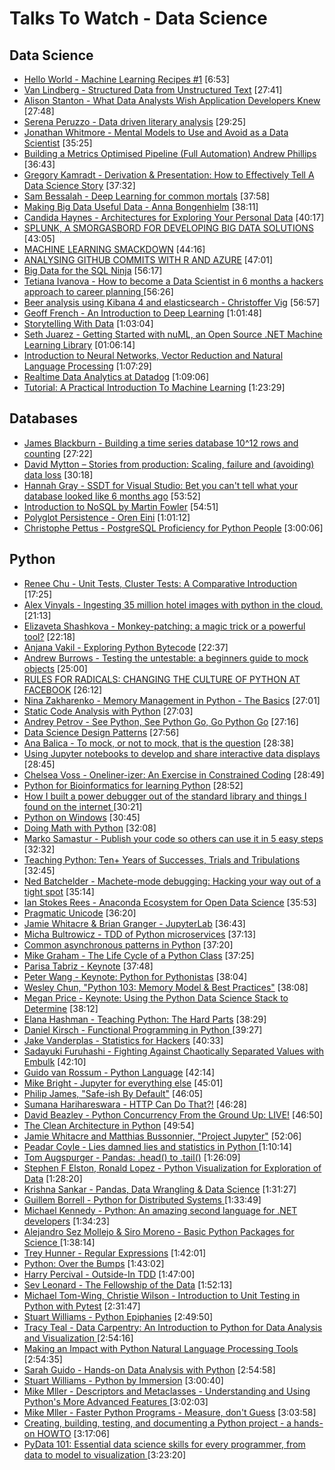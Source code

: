 # Talks To Watch - Data Science

## Data Science

- [Hello World - Machine Learning Recipes #1](https://www.youtube.com/watch?v=cKxRvEZd3Mw) [6:53]
- [Van Lindberg - Structured Data from Unstructured Text](https://www.youtube.com/watch?v=8DBirGHkXWE) [27:41]
- [Alison Stanton - What Data Analysts Wish Application Developers Knew](https://www.youtube.com/watch?v=sJ18wmeaznw) [27:48]
- [Serena Peruzzo - Data driven literary analysis](https://www.youtube.com/watch?v=bmzck327cro) [29:25]
- [Jonathan Whitmore - Mental Models to Use and Avoid as a Data Scientist](https://www.youtube.com/watch?v=oj7kKE3zKig) [35:25]
- [Building a Metrics Optimised Pipeline (Full Automation) Andrew Phillips](https://www.youtube.com/watch?v=QUzRRnX7qkk) [36:43]
- [Gregory Kamradt - Derivation & Presentation: How to Effectively Tell A Data Science Story](https://www.youtube.com/watch?v=wqB0qt4Oklw) [37:32]
- [Sam Bessalah - Deep Learning for common mortals](https://www.youtube.com/watch?v=Xd20m8yQR80)  [37:58]
- [Making Big Data Useful Data - Anna Bongenhielm](https://www.youtube.com/watch?v=wUysIXUeL-M)  [38:11]
- [Candida Haynes - Architectures for Exploring Your Personal Data](https://www.youtube.com/watch?v=lpIOhgeRBbA) [40:17]
- [SPLUNK, A SMORGASBORD FOR DEVELOPING BIG DATA SOLUTIONS](https://vimeo.com/111111119)  [43:05]
- [MACHINE LEARNING SMACKDOWN](https://vimeo.com/111040772)  [44:16]
- [ANALYSING GITHUB COMMITS WITH R AND AZURE](https://vimeo.com/144780956)  [47:01]
- [Big Data for the SQL Ninja](https://channel9.msdn.com/Events/Ignite/Microsoft-Ignite-New-Zealand-2015/M327)  [56:17]
- [Tetiana Ivanova - How to become a Data Scientist in 6 months a hackers approach to career planning ](https://www.youtube.com/watch?v=rIofV14c0tc) [56:26]
- [Beer analysis using Kibana 4 and elasticsearch - Christoffer Vig](https://vimeo.com/132192253)  [56:57]
- [Geoff French - An Introduction to Deep Learning](https://www.youtube.com/watch?v=72IZ0b1e3P0) [1:01:48]
- [Storytelling With Data](https://vimeo.com/76972897)  [1:03:04]
- [Seth Juarez - Getting Started with nuML, an Open Source .NET Machine Learning Library](https://vimeo.com/161740934) [01:06:14]
- [Introduction to Neural Networks, Vector Reduction and Natural Language Processing](https://www.youtube.com/watch?v=_ml5XQn-_SQ)  [1:07:29]
- [Realtime Data Analytics at Datadog](https://www.youtube.com/watch?v=49YOOw0WDl8)  [1:09:06]
- [Tutorial: A Practical Introduction To Machine Learning](https://www.youtube.com/watch?v=3cWUqd6rGaM) [1:23:29]

## Databases

- [James Blackburn - Building a time series database 10^12 rows and counting](https://vimeo.com/145842301)  [27:22]
- [David Mytton – Stories from production: Scaling, failure and (avoiding) data loss](https://vimeo.com/109937457)  [30:18]
- [Hannah Gray - SSDT for Visual Studio: Bet you can't tell what your database looked like 6 months ago](https://channel9.msdn.com/Events/Ignite/Microsoft-Ignite-New-Zealand-2015/M222) [53:52]
- [Introduction to NoSQL by Martin Fowler](https://www.youtube.com/watch?v=qI_g07C_Q5I)  [54:51]
- [Polyglot Persistence - Oren Eini](https://vimeo.com/155521095)  [1:01:12]
- [Christophe Pettus - PostgreSQL Proficiency for Python People](https://www.youtube.com/watch?v=knUitQQnpJo) [3:00:06]

## Python

- [Renee Chu - Unit Tests, Cluster Tests: A Comparative Introduction](https://www.youtube.com/watch?v=VBIufBZiw9Y) [17:25]
- [Alex Vinyals - Ingesting 35 million hotel images with python in the cloud.](https://www.youtube.com/watch?v=Rz7DsPcc34w) [21:13]
- [Elizaveta Shashkova - Monkey-patching: a magic trick or a powerful tool?](https://www.youtube.com/watch?v=ZpJxwpyJpq4) [22:18]
- [Anjana Vakil - Exploring Python Bytecode](https://www.youtube.com/watch?v=GNPKBICTF2w) [22:37]
- [Andrew Burrows - Testing the untestable: a beginners guide to mock objects](https://www.youtube.com/watch?v=jsjParCB7BU) [25:00]
- [RULES FOR RADICALS: CHANGING THE CULTURE OF PYTHON AT FACEBOOK](https://www.youtube.com/watch?v=hFONj6r3aB8) [26:12]
- [Nina Zakharenko - Memory Management in Python - The Basics](https://www.youtube.com/watch?v=F6u5rhUQ6dU) [27:01]
- [Static Code Analysis with Python](https://www.youtube.com/watch?v=mfXIJ-Fu5Fw) [27:03]
- [Andrey Petrov - See Python, See Python Go, Go Python Go](https://www.youtube.com/watch?v=CkDwb5koRTc) [27:16]
- [Data Science Design Patterns](https://www.youtube.com/watch?v=toRpjZT-yQk) [27:56]
- [Ana Balica - To mock, or not to mock, that is the question](https://www.youtube.com/watch?v=KYG5C1CEkOk) [28:38]
- [Using Jupyter notebooks to develop and share interactive data displays](https://www.youtube.com/watch?v=aXR2d9k9-h4) [28:45]
- [Chelsea Voss - Oneliner-izer: An Exercise in Constrained Coding](https://www.youtube.com/watch?v=DsUxuz_Rt8g) [28:49]
- [Python for Bioinformatics for learning Python](https://www.youtube.com/watch?v=uWWoRa8thN0) [28:52]
- [How I built a power debugger out of the standard library and things I found on the internet ](https://www.youtube.com/watch?v=g8kF9tuYZ6s) [30:21]
- [Python on Windows](https://www.youtube.com/watch?v=ItVmOZll4Pg) [30:45]
- [Doing Math with Python](https://www.youtube.com/watch?v=XJOt4QQgx0A) [32:08]
- [Marko Samastur - Publish your code so others can use it in 5 easy steps](https://www.youtube.com/watch?v=Ksiim1Crvvc) [32:32]
- [Teaching Python: Ten+ Years of Successes, Trials and Tribulations](https://www.youtube.com/watch?v=7oIwVjEVn0c) [32:45]
- [Ned Batchelder - Machete-mode debugging: Hacking your way out of a tight spot](https://www.youtube.com/watch?v=bAcfPzxB3dk) [35:14]
- [Ian Stokes Rees - Anaconda Ecosystem for Open Data Science](https://www.youtube.com/watch?v=Dty02gkX9-g) [35:53]
- [Pragmatic Unicode](http://nedbatchelder.com/text/unipain.html)  [36:20]
- [Jamie Whitacre & Brian Granger - JupyterLab](https://www.youtube.com/watch?v=6sirC05nReU) [36:43]
- [Micha Bultrowicz - TDD of Python microservices](https://www.youtube.com/watch?v=d-ka10jngQQ) [37:13]
- [Common asynchronous patterns in Python](https://www.youtube.com/watch?v=jq2IFUQRbGo) [37:20]
- [Mike Graham - The Life Cycle of a Python Class](https://www.youtube.com/watch?v=kZtC_4Ecq1Y) [37:25]
- [Parisa Tabriz - Keynote](https://www.youtube.com/watch?v=kxqci2mZdrc) [37:48]
- [Peter Wang - Keynote: Python for Pythonistas](https://www.youtube.com/watch?v=JvDKFcoTD0g) [38:04]
- [Wesley Chun, "Python 103: Memory Model & Best Practices"](https://www.youtube.com/watch?v=SiXyyOA6RZg) [38:08]
- [Megan Price - Keynote: Using the Python Data Science Stack to Determine](https://www.youtube.com/watch?v=sSPk19zUbJI) [38:12]
- [Elana Hashman - Teaching Python: The Hard Parts](https://www.youtube.com/watch?v=CjYEpVNbM-s) [38:29]
- [Daniel Kirsch - Functional Programming in Python ](https://www.youtube.com/watch?v=r2eZ7lhqzNE) [39:27]
- [Jake Vanderplas - Statistics for Hackers](https://www.youtube.com/watch?v=L5GVOFAYi8k) [40:33]
- [Sadayuki Furuhashi - Fighting Against Chaotically Separated Values with Embulk](https://www.youtube.com/watch?v=ocuez7Mikh4) [42:10]
- [Guido van Rossum - Python Language](https://www.youtube.com/watch?v=YgtL4S7Hrwo) [42:14]
- [Mike Bright - Jupyter for everything else](https://www.youtube.com/watch?v=wG6u51uuXEA) [45:01]
- [Philip James, "Safe-ish By Default"](https://www.youtube.com/watch?v=egXUKENoJA0) [46:05]
- [Sumana Harihareswara - HTTP Can Do That?!](https://www.youtube.com/watch?v=HsLrXt2l-kg) [46:28]
- [David Beazley - Python Concurrency From the Ground Up: LIVE!](https://www.youtube.com/watch?v=MCs5OvhV9S4) [46:50]
- [The Clean Architecture in Python](https://www.youtube.com/watch?v=DJtef410XaM) [49:54]
- [Jamie Whitacre and Matthias Bussonnier, "Project Jupyter"](https://www.youtube.com/watch?v=kgSf62XNNxk) [52:06]
- [Peadar Coyle - Lies damned lies and statistics in Python ](https://www.youtube.com/watch?v=YUh46N-SZ34) [1:10:14]
- [Tom Augspurger - Pandas: .head() to .tail()](https://www.youtube.com/watch?v=7vuO9QXDN50) [1:26:09]
- [Stephen F Elston, Ronald Lopez - Python Visualization for Exploration of Data](https://www.youtube.com/watch?v=4bC4geXtpi8) [1:28:20]
- [Krishna Sankar - Pandas, Data Wrangling & Data Science](https://www.youtube.com/watch?v=jMrmYP7PcPM) [1:31:27]
- [Guillem Borrell - Python for Distributed Systems ](https://www.youtube.com/watch?v=cYMfc3vgns8) [1:33:49]
- [Michael Kennedy - Python: An amazing second language for .NET developers](https://www.youtube.com/watch?v=sLlSB_XFY8Q) [1:34:23]
- [Alejandro Sez Mollejo & Siro Moreno - Basic Python Packages for Science ](https://www.youtube.com/watch?v=kZo_nmpkzr0) [1:38:14]
- [Trey Hunner - Regular Expressions](https://www.youtube.com/watch?v=W4ReH9IPH-Q) [1:42:01]
- [Python: Over the Bumps](https://www.youtube.com/watch?v=8YaYQXtD9vw) [1:43:02]
- [Harry Percival - Outside-In TDD](https://www.youtube.com/watch?v=6zQAu23bKF8) [1:47:00]
- [Sev Leonard - The Fellowship of the Data](https://www.youtube.com/watch?v=n4VLLQXF_9Y) [1:52:13]
- [Michael Tom-Wing, Christie Wilson - Introduction to Unit Testing in Python with Pytest](https://www.youtube.com/watch?v=UPanUFVFfzY) [2:31:47]
- [Stuart Williams - Python Epiphanies](https://www.youtube.com/watch?v=6inqFd1bUkE) [2:49:50]
- [Tracy Teal - Data Carpentry: An Introduction to Python for Data Analysis and Visualization ](https://www.youtube.com/watch?v=Ws34Ho-1aDs) [2:54:16]
- [Making an Impact with Python Natural Language Processing Tools](https://www.youtube.com/watch?v=jSdkFSg9oW8) [2:54:35]
- [Sarah Guido - Hands-on Data Analysis with Python](https://www.youtube.com/watch?v=L4Hbv4ugUWk) [2:54:58]
- [Stuart Williams - Python by Immersion](https://www.youtube.com/watch?v=RVNIdoepdzU) [3:00:40]
- [Mike Mller - Descriptors and Metaclasses - Understanding and Using Python's More Advanced Features ](https://www.youtube.com/watch?v=7PzeZQGVPKc) [3:02:03]
- [Mike Mller - Faster Python Programs - Measure, don't Guess](https://www.youtube.com/watch?v=JDSGVvMwNM8) [3:03:58]
- [Creating, building, testing, and documenting a Python project - a hands-on HOWTO](https://www.youtube.com/watch?v=SUt3wT43AeM) [3:17:06]
- [PyData 101: Essential data science skills for every programmer, from data to model to visualization ](https://www.youtube.com/watch?v=rudYHNAGbdk) [3:23:20]
